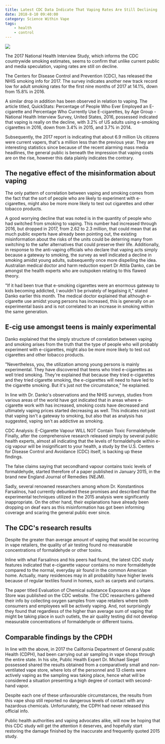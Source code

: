 ```yaml
---
title: Latest CDC Data Indicate That Vaping Rates Are Still Declining
date: 2018-8-10 09:40:00
category: Science Within Vape 
tags:
	- health
	- control
---
```


![](/img/9.jpg)

The 2017 National Health Interview Study, which informs the CDC countrywide smoking estimates, seems to confirm that unlike current public and media speculation, vaping rates are still on decline.

The Centers for Disease Control and Prevention (CDC), has released the NHIS smoking info for 2017. The survey indicates another new track record low for adult smoking rates for the first nine months of 2017 at 14.1%, down from 15.8% in 2016.

<!-- more -->

A similar drop in addition has been observed in relation to vaping. The article titled, QuickStats: Percentage of People Who Ever Employed an E-cigarette and Percentage Who Currently Use E-cigarettes, by Age Group - National Health Interview Survey, United States, 2016, possessed indicated that vaping is really on the decline, with 3.2% of US adults using e-smoking cigarettes in 2016, down from 3.4% in 2015, and 3.7% in 2014.

Subsequently, the 2017 report is indicating that about 6.9 million Us citizens were current vapers, that's a million less than the previous year. They are interesting statistics since because of the recent alarming mass media headlines, the general public is beneath the impression that vaping costs are on the rise, however this data plainly indicates the contrary.

## The negative effect of the misinformation about vaping

The only pattern of correlation between vaping and smoking comes from the fact that the sort of people who are likely to experiment with e-cigarettes, might also be more more likely to test out cigarettes and other tobacco products.

A good worrying decline that was noted is in the quantity of people who had switched from smoking to vaping. This number had increased through 2016, but dropped in 2017, from 2.62 to 2.3 million, that could mean that as much public experts have already been pointing out, the existing misinformation about the risks of the units could be deterring many from switching to the safer alternatives that could preserve their life.
Additionally, in response to the anti-vaping officials who declare that vaping acts simply because a gateway to smoking, the survey as well indicated a decline in smoking amidst young adults, subsequently once more dispelling the idea. Australian medical doctor and harm reduction expert Dr Attila Danko, can be amongst the health experts who are outspoken relating to this flawed theory.

"If it had been true that e-smoking cigarettes were an enormous gateway to kids becoming addicted, I wouldn't be privately of legalising it," stated Danko earlier this month. The medical doctor explained that although e-cigarette use amidst young persons has increased, this is generally on an experimental basis and is not correlated to an increase in smoking within the same generation.

## E-cig use amongst teens is mainly experimental

Danko explained that the simply structure of correlation between vaping and smoking arises from the truth that the type of people who will probably experiment with e-cigarettes, might also be more more likely to test out cigarettes and other tobacco products.

"Nevertheless, you, the utilization among young persons is mainly experimental. They have discovered that teens who tried e-cigarettes as well tried smoking. They're explained that because they tried e-cigarettes and they tried cigarette smoking, the e-cigarettes will need to have led to the cigarette smoking. But it's just not the circumstance," he explained.

In line with Dr. Danko's observations and the NHIS surveys, studies from various areas of the world have got indicated that in areas where e-cigarette work with has increased, smoking costs have decreased and ultimately vaping prices started decreasing as well. This indicates not just that vaping isn't a gateway to smoking, but also that as analysis has suggested, vaping isn't as addictive as smoking.

CDC Analysis: E-Cigarette Vapour WILL NOT Contain Toxic Formaldehyde
Finally, after the comprehensive research released simply by several public health experts, almost all indicating that the levels of formaldehyde within e-cig vapour will be insignificant to your health, a study by the U.S. Centers for Disease Control and Avoidance (CDC) itself, is backing up these findings.

The false claims saying that secondhand vapour contains toxic levels of formaldehyde, started therefore of a paper published in January 2015, in the brand new England Journal of Remedies (NEJM).

Sadly, several renowned researchers among whom Dr. Konstantinos Farsalinos, had currently debunked these promises and described that the experimental techniques utilized in the 2015 analysis were significantly inappropriate. On the other hand, their explanations have already been dropping on deaf ears as this misinformation has got been informing coverage and scaring the general public ever since.

## The CDC's research results

Despite the greater than average amount of vaping that would be occurring in vape retailers, the quality of air testing found no measurable concentrations of formaldehyde or other toxins.

Inline with what Farsalinos and his peers had found, the latest CDC study features indicated that e-cigarette vapour contains no more formaldehyde compared to the normal, everyday air found in the common American home. Actually, many residences may in all probability have higher levels because of regular textiles found in homes, such as carpets and curtains.
 
The paper titled Evaluation of Chemical substance Exposures at a Vape Store was published on the CDC website. The CDC researchers gathered their info by collecting oxygen samples from vape retailers where both consumers and employees will be actively vaping. And, not surprisingly they found that regardless of the higher than average sum of vaping that might be taking place in such outlets, the air quality testing did not develop measurable concentrations of formaldehyde or different toxins.

## Comparable findings by the CPDH

In line with the above, in 2017 the California Department of General public Health (CDPH), had been carrying out air sampling in vape shops through the entire state. In his site, Public Health Expert Dr. Michael Siegel possessed shared the results obtained from a comparatively small and non-ventilated vape store, where lots of the personnel and 13 clients were actively vaping as the sampling was taking place, hence what will be considered a situation presenting a high degree of contact with second-hand vapor.

Despite each one of these unfavourable circumstances, the results from this vape shop still reported no dangerous levels of contact with any hazardous chemicals. Unfortunately, the CDPH had never released this official info.

Public health authorities and vaping advocates alike, will now be hoping that this CDC study will get the attention it deserves, and hopefully start restoring the damage finished by the inaccurate and frequently quoted 2015 study.
